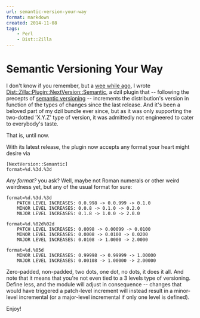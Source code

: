 ```yaml
---
url: semantic-version-your-way
format: markdown
created: 2014-11-08
tags:
    - Perl
    - Dist::Zilla
---
```


# Semantic Versioning Your Way

I don't know if you remember, but a [wee while ago](blog:dist-zilla-semanticversion), I wrote
[Dist::Zilla::Plugin::NextVersion::Semantic](cpan:release/Dist-Zilla-Plugin-NextVersion-Semantic),
a dzil plugin that -- following the precepts of [semantic versioning][semver] -- increments the distribution's version in function of the
types of changes since the last release. And it's been a beloved part of my dzil
bundle ever since, but as it was only supporting the
two-dotted 'X.Y.Z' type of version, it was admittedly not engineered to cater
to everybody's taste.

That is, until now.

With its latest release, the plugin now accepts any format your heart might
desire via

    [NextVersion::Semantic]   
    format=%d.%3d.%3d

*Any format?* you ask? Well, maybe not Roman numerals or other weird weirdness yet, but any of the
usual format for sure:

    format=%d.%3d.%3d 
        PATCH LEVEL INCREASES: 0.0.998 -> 0.0.999 -> 0.1.0
        MINOR LEVEL INCREASES: 0.0.8 -> 0.1.0 -> 0.2.0
        MAJOR LEVEL INCREASES: 0.1.8 -> 1.0.0 -> 2.0.0

    format=%d.%02d%02d
        PATCH LEVEL INCREASES: 0.0098 -> 0.00099 -> 0.0100
        MINOR LEVEL INCREASES: 0.0008 -> 0.0100 -> 0.0200
        MAJOR LEVEL INCREASES: 0.0108 -> 1.0000 -> 2.0000

    format=%d.%05d
        MINOR LEVEL INCREASES: 0.99998 -> 0.99999 -> 1.00000
        MAJOR LEVEL INCREASES: 0.00108 -> 1.00000 -> 2.00000

Zero-padded, non-padded, two dots, one dot, no dots, it does it all.
And note that it means that you're not even tied to a 3 levels type of
versioning.  Define less, and the module will adjust in consequence -- changes that would
have triggered a patch-level increment will instead result in a minor-level
incremental (or a major-level incremental if only one level is defined).

Enjoy!

[semver]: http://semver.org/
